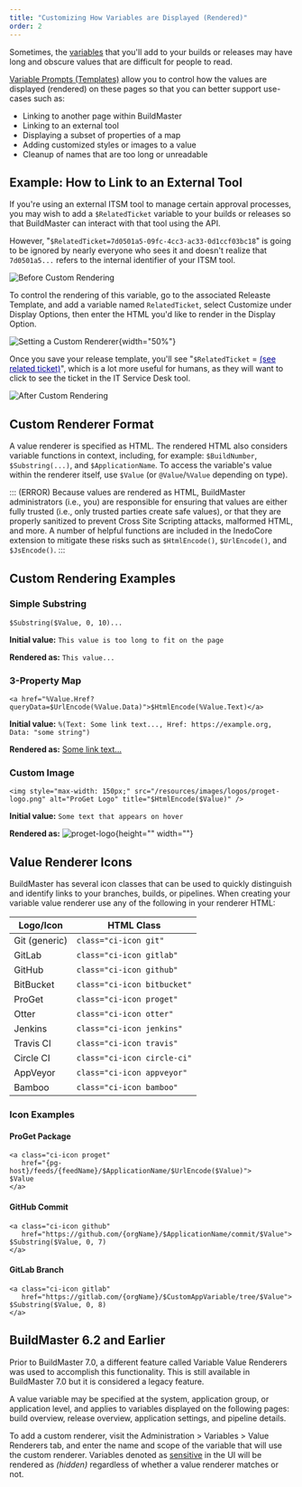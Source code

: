 ```yaml
---
title: "Customizing How Variables are Displayed (Rendered)"
order: 2
---
```


Sometimes, the [variables](/docs/buildmaster/otterscript-execution-engine/buildmaster-variables) that you'll add to your builds or releases may have long and obscure values that are difficult for people to read. 

[Variable Prompts (Templates)](/docs/buildmaster/otterscript-execution-engine/buildmaster-variables/buildmaster-variable-prompts) allow you to control how the values are displayed (rendered) on these pages so that you can better support use-cases such as:

*   Linking to another page within BuildMaster
*   Linking to an external tool
*   Displaying a subset of properties of a map
*   Adding customized styles or images to a value
*   Cleanup of names that are too long or unreadable

## Example: How to Link to an External Tool
If you're using an external ITSM tool to manage certain approval processes, you may wish to add a `$RelatedTicket` variable to your builds or releases so that BuildMaster can interact with that tool using the API. 

However, "`$RelatedTicket=7d0501a5-09fc-4cc3-ac33-0d1ccf03bc18`" is going to be ignored by nearly everyone who sees it and doesn't realize that `7d0501a5...` refers to the internal identifier of your ITSM tool.

![Before Custom Rendering](/resources/docs/variable-custom-rendering-before.png)

To control the rendering of this variable, go to the associated Releaste Template, and add a variable named `RelatedTicket`, select Customize under Display Options, then enter the HTML you'd like to render in the Display Option.

![Setting a Custom Renderer](/resources/docs/variable-custom-rendering-set.png){width="50%"}

Once you save your release template, you'll see  "`$RelatedTicket` = <u style="color:#009">(see related ticket)</u>", which is a lot more useful for humans, as they will want to click to see the ticket in the IT Service Desk tool.

![After Custom Rendering](/resources/docs/variable-custom-rendering-after.png)


## Custom Renderer Format

A value renderer is specified as HTML. The rendered HTML also considers variable functions in context, including, for example: `$BuildNumber`, `$Substring(...)`, and `$ApplicationName`. To access the variable's value within the renderer itself, use `$Value` (or `@Value`/`%Value` depending on type).


::: (ERROR)
Because values are rendered as HTML, BuildMaster administrators (i.e., you) are responsible for ensuring that values are either fully trusted (i.e., only trusted parties create safe values), or that they are properly sanitized to prevent Cross Site Scripting attacks, malformed HTML, and more. A number of helpful functions are included in the InedoCore extension to mitigate these risks such as `$HtmlEncode()`, `$UrlEncode()`, and `$JsEncode()`.
:::

## Custom Rendering Examples

### Simple Substring

```
$Substring($Value, 0, 10)...
```

**Initial value:** `This value is too long to fit on the page`

**Rendered as:** `This value...`


### 3-Property Map
```
<a href="%Value.Href?queryData=$UrlEncode(%Value.Data)">$HtmlEncode(%Value.Text)</a>
```

**Initial value:** `%(Text: Some link text..., Href: https://example.org, Data: "some string")`

**Rendered as:** [Some link text...](https://example.org?queryData=some+string)

### Custom Image

```
<img style="max-width: 150px;" src="/resources/images/logos/proget-logo.png" alt="ProGet Logo" title="$HtmlEncode($Value)" />
```

**Initial value:** `Some text that appears on hover`

**Rendered as:** ![proget-logo](/resources/docs/proget-logo.png){height="" width=""}

## Value Renderer Icons

BuildMaster has several icon classes that can be used to quickly distinguish and identify links to your branches, builds, or pipelines. When creating your variable value renderer use any of the following in your renderer HTML:

| Logo/Icon | HTML Class |
| --- | --- |
| Git (generic)  | `class="ci-icon git"`
| GitLab | `class="ci-icon gitlab"`
| GitHub | `class="ci-icon github"`
| BitBucket | `class="ci-icon bitbucket"`
| ProGet | `class="ci-icon proget"`
| Otter | `class="ci-icon otter"`
| Jenkins | `class="ci-icon jenkins"`
| Travis CI | `class="ci-icon travis"`
| Circle CI | `class="ci-icon circle-ci"`
| AppVeyor | `class="ci-icon appveyor"`
| Bamboo | `class="ci-icon bamboo"`

### Icon Examples

#### ProGet Package
```(html)
<a class="ci-icon proget" 
   href="{pg-host}/feeds/{feedName}/$ApplicationName/$UrlEncode($Value)">
$Value
</a>
```
#### GitHub Commit
```(html)
<a class="ci-icon github" 
   href="https://github.com/{orgName}/$ApplicationName/commit/$Value">
$Substring($Value, 0, 7)
</a>
```
#### GitLab Branch
```(html)
<a class="ci-icon gitlab" 
   href="https://gitlab.com/{orgName}/$CustomAppVariable/tree/$Value">
$Substring($Value, 0, 8)
</a>
```

## BuildMaster 6.2 and Earlier
Prior to BuildMaster 7.0, a different feature called Variable Value Renderers was used to accomplish this functionality. This is still available in BuildMaster 7.0 but it is considered a legacy feature.

A value variable may be specified at the system, application group, or application level, and applies to variables displayed on the following pages: build overview, release overview, application settings, and pipeline details.

To add a custom renderer, visit the Administration > Variables > Value Renderers tab, and enter the name and scope of the variable that will use the custom renderer. Variables denoted as [sensitive](/docs/buildmaster/otterscript-execution-engine/buildmaster-variables#sensitive-variables) in the UI will be rendered as _(hidden)_ regardless of whether a value renderer matches or not.